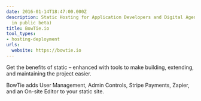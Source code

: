 ```yaml
---
date: 2016-01-14T18:47:00.000Z
description: Static Hosting for Application Developers and Digital Agencies (currently
  in public beta)
title: BowTie.io
tool_types:
- hosting-deployment
urls:
  website: https://bowtie.io
---
```


Get the benefits of static – enhanced with tools to make building, extending, and maintaining the project easier.

BowTie adds User Management, Admin Controls, Stripe Payments, Zapier, and an On-site Editor to your static site.
